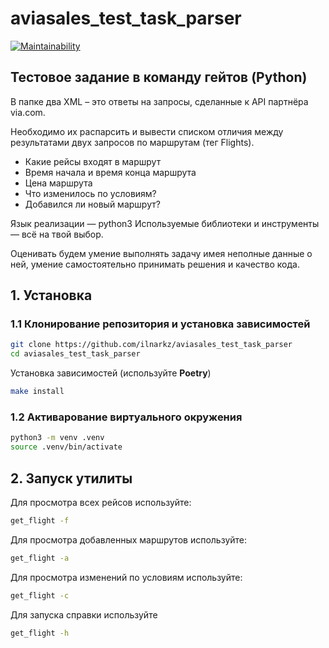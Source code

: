# aviasales_test_task_parser


[![Maintainability](https://api.codeclimate.com/v1/badges/cc96e7a64226403cf534/maintainability)](https://codeclimate.com/github/ilnarkz/aviasales_test_task_parser/maintainability)

## Тестовое задание в команду гейтов (Python)

В папке два XML – это ответы на запросы, сделанные к API партнёра via.com.

Необходимо их распарсить и вывести списком отличия между результатами двух запросов по маршрутам (тег Flights).

* Какие рейсы входят в маршрут
* Время начала и время конца маршрута
* Цена маршрута
* Что изменилось по условиям?
* Добавился ли новый маршрут?

Язык реализации — python3
Используемые библиотеки и инструменты — всё на твой выбор.

Оценивать будем умение выполнять задачу имея неполные данные о ней,
умение самостоятельно принимать решения и качество кода.

## 1. Установка

### 1.1 Клонирование репозитория и установка зависимостей

```bash
git clone https://github.com/ilnarkz/aviasales_test_task_parser
cd aviasales_test_task_parser
```

Установка зависимостей (используйте **Poetry**)

```bash
make install
```

### 1.2 Активарование виртуального окружения

```bash
python3 -m venv .venv
source .venv/bin/activate
```


## 2. Запуск утилиты

Для просмотра всех рейсов используйте:

```bash
get_flight -f
```

Для просмотра добавленных маршрутов используйте:

```bash
get_flight -a
```

Для просмотра изменений по условиям используйте:

```bash
get_flight -c
```

Для запуска справки используйте 

```bash
get_flight -h
```
